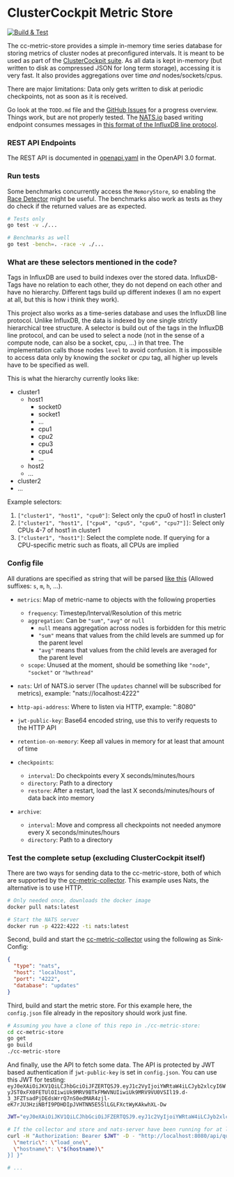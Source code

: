 # ClusterCockpit Metric Store

[![Build & Test](https://github.com/ClusterCockpit/cc-metric-store/actions/workflows/test.yml/badge.svg)](https://github.com/ClusterCockpit/cc-metric-store/actions/workflows/test.yml)

The cc-metric-store provides a simple in-memory time series database for storing metrics of cluster nodes at preconfigured intervals. It is meant to be used as part of the [ClusterCockpit suite](https://github.com/ClusterCockpit). As all data is kept in-memory (but written to disk as compressed JSON for long term storage), accessing it is very fast. It also provides aggregations over time *and* nodes/sockets/cpus.

There are major limitations: Data only gets written to disk at periodic checkpoints, not as soon as it is received.

Go look at the `TODO.md` file and the [GitHub Issues](https://github.com/ClusterCockpit/cc-metric-store/issues) for a progress overview. Things work, but are not properly tested.
The [NATS.io](https://nats.io/) based writing endpoint consumes messages in [this format of the InfluxDB line protocol](https://github.com/ClusterCockpit/cc-specifications/blob/master/metrics/lineprotocol_alternative.md).

### REST API Endpoints

The REST API is documented in [openapi.yaml](./openapi.yaml) in the OpenAPI 3.0 format.

### Run tests

Some benchmarks concurrently access the `MemoryStore`, so enabling the
[Race Detector](https://golang.org/doc/articles/race_detector) might be useful.
The benchmarks also work as tests as they do check if the returned values are as
expected.

```sh
# Tests only
go test -v ./...

# Benchmarks as well
go test -bench=. -race -v ./...
```

### What are these selectors mentioned in the code?

Tags in InfluxDB are used to build indexes over the stored data. InfluxDB-Tags have no
relation to each other, they do not depend on each other and have no hierarchy.
Different tags build up different indexes (I am no expert at all, but this is how i think they work).

This project also works as a time-series database and uses the InfluxDB line protocol.
Unlike InfluxDB, the data is indexed by one single strictly hierarchical tree structure.
A selector is build out of the tags in the InfluxDB line protocol, and can be used to select
a node (not in the sense of a compute node, can also be a socket, cpu, ...) in that tree.
The implementation calls those nodes `level` to avoid confusion.
It is impossible to access data only by knowing the *socket* or *cpu* tag, all higher up levels have to be specified as well.

This is what the hierarchy currently looks like:

- cluster1
  - host1
    - socket0
    - socket1
    - ...
    - cpu1
    - cpu2
    - cpu3
    - cpu4
    - ...
  - host2
  - ...
- cluster2
- ...

Example selectors:
1. `["cluster1", "host1", "cpu0"]`: Select only the cpu0 of host1 in cluster1
2. `["cluster1", "host1", ["cpu4", "cpu5", "cpu6", "cpu7"]]`: Select only CPUs 4-7 of host1 in cluster1
3. `["cluster1", "host1"]`: Select the complete node. If querying for a CPU-specific metric such as floats, all CPUs are implied

### Config file

All durations are specified as string that will be parsed [like this](https://pkg.go.dev/time#ParseDuration) (Allowed suffixes: `s`, `m`, `h`, ...).

- `metrics`: Map of metric-name to objects with the following properties
    - `frequency`: Timestep/Interval/Resolution of this metric
    - `aggregation`: Can be `"sum"`, `"avg"` or `null`
        - `null` means aggregation across nodes is forbidden for this metric
        - `"sum"` means that values from the child levels are summed up for the parent level
        - `"avg"` means that values from the child levels are averaged for the parent level
    - `scope`: Unused at the moment, should be something like `"node"`, `"socket"` or `"hwthread"`
- `nats`: Url of NATS.io server (The `updates` channel will be subscribed for metrics), example: "nats://localhost:4222"
- `http-api-address`: Where to listen via HTTP, example: ":8080"
- `jwt-public-key`: Base64 encoded string, use this to verify requests to the HTTP API
- `retention-on-memory`: Keep all values in memory for at least that amount of time
- `checkpoints`:
    - `interval`: Do checkpoints every X seconds/minutes/hours
    - `directory`: Path to a directory
    - `restore`: After a restart, load the last X seconds/minutes/hours of data back into memory

- `archive`:
    - `interval`: Move and compress all checkpoints not needed anymore every X seconds/minutes/hours
    - `directory`: Path to a directory

### Test the complete setup (excluding ClusterCockpit itself)

There are two ways for sending data to the cc-metric-store, both of which are supported by the [cc-metric-collector](https://github.com/ClusterCockpit/cc-metric-collector). This example uses Nats, the alternative is to use HTTP.

```sh
# Only needed once, downloads the docker image
docker pull nats:latest

# Start the NATS server
docker run -p 4222:4222 -ti nats:latest
```

Second, build and start the [cc-metric-collector](https://github.com/ClusterCockpit/cc-metric-collector) using the following as Sink-Config:

```json
{
  "type": "nats",
  "host": "localhost",
  "port": "4222",
  "database": "updates"
}
```

Third, build and start the metric store. For this example here, the `config.json` file
already in the repository should work just fine.

```sh
# Assuming you have a clone of this repo in ./cc-metric-store:
cd cc-metric-store
go get
go build
./cc-metric-store
```

And finally, use the API to fetch some data. The API is protected by JWT based authentication if `jwt-public-key` is set in `config.json`. You can use this JWT for testing: `eyJ0eXAiOiJKV1QiLCJhbGciOiJFZERTQSJ9.eyJ1c2VyIjoiYWRtaW4iLCJyb2xlcyI6WyJST0xFX0FETUlOIiwiUk9MRV9BTkFMWVNUIiwiUk9MRV9VU0VSIl19.d-3_3FZTsadPjDEdsWrrQ7nS0edMAR4zjl-eK7rJU3HziNBfI9PDHDIpJVHTNN5E5SlLGLFXctWyKAkwhXL-Dw`

```sh
JWT="eyJ0eXAiOiJKV1QiLCJhbGciOiJFZERTQSJ9.eyJ1c2VyIjoiYWRtaW4iLCJyb2xlcyI6WyJST0xFX0FETUlOIiwiUk9MRV9BTkFMWVNUIiwiUk9MRV9VU0VSIl19.d-3_3FZTsadPjDEdsWrrQ7nS0edMAR4zjl-eK7rJU3HziNBfI9PDHDIpJVHTNN5E5SlLGLFXctWyKAkwhXL-Dw"

# If the collector and store and nats-server have been running for at least 60 seconds on the same host, you may run:
curl -H "Authorization: Bearer $JWT" -D - "http://localhost:8080/api/query" -d "{ \"cluster\": \"testcluster\", \"from\": $(expr $(date +%s) - 60), \"to\": $(date +%s), \"queries\": [{
  \"metric\": \"load_one\",
  \"hostname\": \"$(hostname)\"
}] }"

# ...
```

